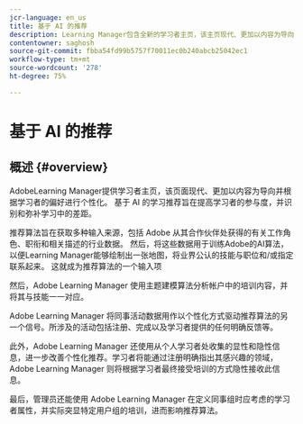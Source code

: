 ```yaml
---
jcr-language: en_us
title: 基于 AI 的推荐
description: Learning Manager包含全新的学习者主页，该主页现代、更加以内容为导向并根据学习者的偏好进行个性化。 基于 AI 的学习推荐旨在提高学习者的参与度，并识别和弥补学习中的差距。
contentowner: saghosh
source-git-commit: fbba54fd99b5757f70011ec0b240abcb25042ec1
workflow-type: tm+mt
source-wordcount: '278'
ht-degree: 75%

---
```




# 基于 AI 的推荐

## 概述 {#overview}

AdobeLearning Manager提供学习者主页，该页面现代、更加以内容为导向并根据学习者的偏好进行个性化。 基于 AI 的学习推荐旨在提高学习者的参与度，并识别和弥补学习中的差距。

推荐算法旨在获取多种输入来源，包括 Adobe 从其合作伙伴处获得的有关工作角色、职衔和相关描述的行业数据。 然后，将这些数据用于训练Adobe的AI算法，以便Learning Manager能够绘制出一张地图，将业界公认的技能与职位和/或指定联系起来。 这就成为推荐算法的一个输入项

然后，Adobe Learning Manager 使用主题建模算法分析帐户中的培训内容，并将其与技能一一对应。

Adobe Learning Manager 将同事活动数据用作以个性化方式驱动推荐算法的另一个信号。所涉及的活动包括注册、完成以及学习者提供的任何明确反馈等。

此外，Adobe Learning Manager 还使用从个人学习者处收集的显性和隐性信息，进一步改善个性化推荐。学习者将能通过注册明确指出其感兴趣的领域，Adobe Learning Manager 则将根据学习者最终接受培训的方式隐性接收此信息。

最后，管理员还能使用 Adobe Learning Manager 在定义同事组时应考虑的学习者属性，并实际突显特定用户组的培训，进而影响推荐算法。

